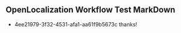 ## OpenLocalization Workflow Test MarkDown
* 4ee21979-3f32-4531-afa1-aa61f9b5673c thanks!

<!--HONumber=Jul16_HO4-->


